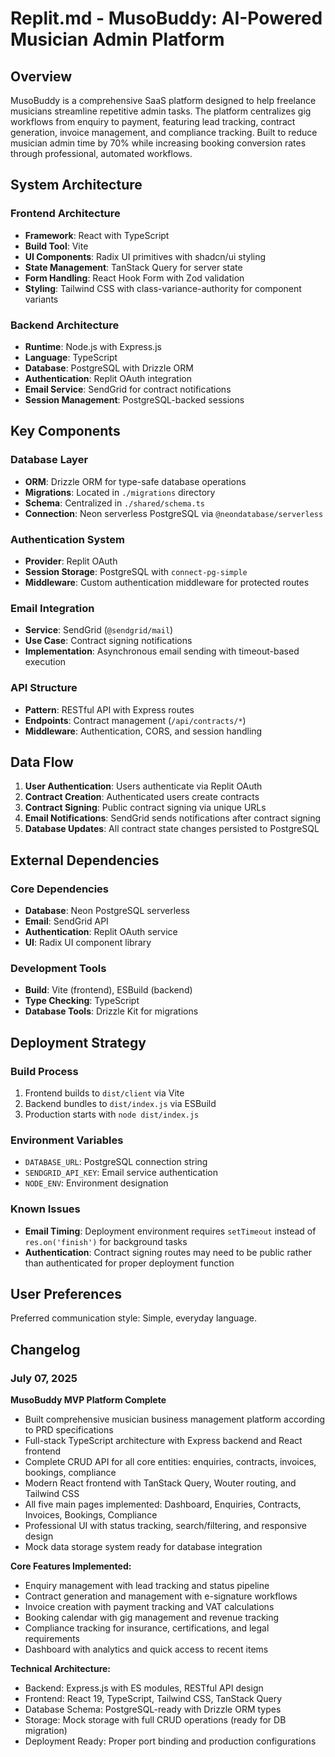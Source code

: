 # Replit.md - MusoBuddy: AI-Powered Musician Admin Platform

## Overview

MusoBuddy is a comprehensive SaaS platform designed to help freelance musicians streamline repetitive admin tasks. The platform centralizes gig workflows from enquiry to payment, featuring lead tracking, contract generation, invoice management, and compliance tracking. Built to reduce musician admin time by 70% while increasing booking conversion rates through professional, automated workflows.

## System Architecture

### Frontend Architecture
- **Framework**: React with TypeScript
- **Build Tool**: Vite
- **UI Components**: Radix UI primitives with shadcn/ui styling
- **State Management**: TanStack Query for server state
- **Form Handling**: React Hook Form with Zod validation
- **Styling**: Tailwind CSS with class-variance-authority for component variants

### Backend Architecture
- **Runtime**: Node.js with Express.js
- **Language**: TypeScript
- **Database**: PostgreSQL with Drizzle ORM
- **Authentication**: Replit OAuth integration
- **Email Service**: SendGrid for contract notifications
- **Session Management**: PostgreSQL-backed sessions

## Key Components

### Database Layer
- **ORM**: Drizzle ORM for type-safe database operations
- **Migrations**: Located in `./migrations` directory
- **Schema**: Centralized in `./shared/schema.ts`
- **Connection**: Neon serverless PostgreSQL via `@neondatabase/serverless`

### Authentication System
- **Provider**: Replit OAuth
- **Session Storage**: PostgreSQL with `connect-pg-simple`
- **Middleware**: Custom authentication middleware for protected routes

### Email Integration
- **Service**: SendGrid (`@sendgrid/mail`)
- **Use Case**: Contract signing notifications
- **Implementation**: Asynchronous email sending with timeout-based execution

### API Structure
- **Pattern**: RESTful API with Express routes
- **Endpoints**: Contract management (`/api/contracts/*`)
- **Middleware**: Authentication, CORS, and session handling

## Data Flow

1. **User Authentication**: Users authenticate via Replit OAuth
2. **Contract Creation**: Authenticated users create contracts
3. **Contract Signing**: Public contract signing via unique URLs
4. **Email Notifications**: SendGrid sends notifications after contract signing
5. **Database Updates**: All contract state changes persisted to PostgreSQL

## External Dependencies

### Core Dependencies
- **Database**: Neon PostgreSQL serverless
- **Email**: SendGrid API
- **Authentication**: Replit OAuth service
- **UI**: Radix UI component library

### Development Tools
- **Build**: Vite (frontend), ESBuild (backend)
- **Type Checking**: TypeScript
- **Database Tools**: Drizzle Kit for migrations

## Deployment Strategy

### Build Process
1. Frontend builds to `dist/client` via Vite
2. Backend bundles to `dist/index.js` via ESBuild
3. Production starts with `node dist/index.js`

### Environment Variables
- `DATABASE_URL`: PostgreSQL connection string
- `SENDGRID_API_KEY`: Email service authentication
- `NODE_ENV`: Environment designation

### Known Issues
- **Email Timing**: Deployment environment requires `setTimeout` instead of `res.on('finish')` for background tasks
- **Authentication**: Contract signing routes may need to be public rather than authenticated for proper deployment function

## User Preferences

Preferred communication style: Simple, everyday language.

## Changelog

### July 07, 2025

**MusoBuddy MVP Platform Complete**
- Built comprehensive musician business management platform according to PRD specifications
- Full-stack TypeScript architecture with Express backend and React frontend
- Complete CRUD API for all core entities: enquiries, contracts, invoices, bookings, compliance
- Modern React frontend with TanStack Query, Wouter routing, and Tailwind CSS
- All five main pages implemented: Dashboard, Enquiries, Contracts, Invoices, Bookings, Compliance
- Professional UI with status tracking, search/filtering, and responsive design
- Mock data storage system ready for database integration

**Core Features Implemented:**
- Enquiry management with lead tracking and status pipeline
- Contract generation and management with e-signature workflows
- Invoice creation with payment tracking and VAT calculations
- Booking calendar with gig management and revenue tracking
- Compliance tracking for insurance, certifications, and legal requirements
- Dashboard with analytics and quick access to recent items

**Technical Architecture:**
- Backend: Express.js with ES modules, RESTful API design
- Frontend: React 19, TypeScript, Tailwind CSS, TanStack Query
- Database Schema: PostgreSQL-ready with Drizzle ORM types
- Storage: Mock storage with full CRUD operations (ready for DB migration)
- Deployment Ready: Proper port binding and production configurations